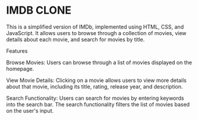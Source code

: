 # IMDB CLONE

This is a simplified version of IMDb, implemented using HTML, CSS, and JavaScript. It allows users to browse through a collection of movies, view details about each movie, and search for movies by title.

Features

Browse Movies: Users can browse through a list of movies displayed on the homepage.

View Movie Details: Clicking on a movie allows users to view more details about that movie, including its title, rating, release year, and description.

Search Functionality: Users can search for movies by entering keywords into the search bar. The search functionality filters the list of movies based on the user's input.
